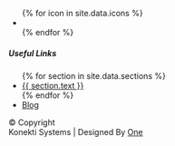 <footer class="footer-area">
  <div class="upper-area">
    <div class="container contact-with-newsletter">
      <!-- Start:About Info -->
      <div class="col-md-4">
        <div class="about-info">
          <div class="footer-logo"><a href="#" ><img alt="" src="{{ site.baseurl }}/assets/footer-logo.png"></a></div>
          <ul class="social-media-icon-list">
            <!-- loop through icons -->
            {% for icon in site.data.icons %}
              <li><a href='{{ icon.link }}' target = '_blank'><i class="fa fa-{{ icon.name }}"></i></a></li>
            {% endfor %}
          </ul>
        </div>
      </div>
      <!-- Start:Useful Links -->
      <div class="col-md-8">
        <div class="useful-link-sec">
          <h5>Useful Links</h5>
          <ul class="useful-links">
            {% for section in site.data.sections %}
              <li><a href='{{ site.baseurl }}/#{{ section.id }}'>{{ section.text }}</a></li>
            {% endfor %}
              <li><a href="/blog/">Blog</a></li>
          </ul>
        </div>
      </div>
      <!-- Start:Newsletter -->
      <!-- <div class="col-md-4">
        <div class="news-letter-sec">
          <h5>Newsletter</h5>
          <p>For getting latest news, please subscribe our news letter:</p>
          <form action="https://formspree.io/{{ site.email }}" method="POST">
            <input placeholder="Enter Your Email" name = 'Subscription Email' class="mail-btn">
            <button class="send-btn">SEnd</button>
          </form>
        </div>
      </div> -->
      </div>
    </div>
    <!-- Start:copyright -->
    <div class="bottom-area">
      <div class="container">
        <div class="copyright">
          <div>© Copyright <div class = 'year'></div> Konekti Systems <span>  | </span>  Designed By <a href="https://societypieces.com/author/">One</a></div>
            <a id="scroll-top-div" href="#"><i class="fa fa-hand-pointer-o" aria-hidden="true"></i></a>
        </div>
      </div>
    </div>
</footer>
<script>
  {% include js/jquery.js %}
  {% include js/index.js %}
</script>
<script src="https://maxcdn.bootstrapcdn.com/bootstrap/3.3.7/js/bootstrap.min.js" integrity="sha384-Tc5IQib027qvyjSMfHjOMaLkfuWVxZxUPnCJA7l2mCWNIpG9mGCD8wGNIcPD7Txa" crossorigin="anonymous"></script>
<!--<script type="text/javascript" src="https://maps.googleapis.com/maps/api/js?sensor=false"></script>-->
<!--<script type="text/javascript" src="js/map-settings.js"></script>-->
<script>
  {% include js/mini-grid.js %}
  {% include js/settings.js %}
  {% include js/animation.js %}
  {% include js/featherlight.js %}
</script>
